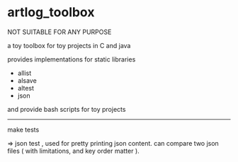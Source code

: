 # artlog_toolbox

NOT SUITABLE FOR ANY PURPOSE

a toy toolbox for toy projects in C and java

provides implementations for static libraries
- allist
- alsave
- altest
- json

and provide bash scripts for toy projects

______________


make tests

=> json test , used for pretty printing json content.
can compare two json files ( with limitations, and key order matter ).


